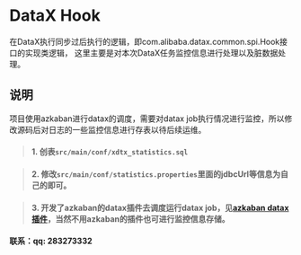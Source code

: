 # DataX Hook
在DataX执行同步过后执行的逻辑，即com.alibaba.datax.common.spi.Hook接口的实现类逻辑，
这里主要是对本次DataX任务监控信息进行处理以及脏数据处理。

## 说明
项目使用azkaban进行datax的调度，需要对datax job执行情况进行监控，所以修改源码后对日志的一些监控信息进行存表以待后续运维。
> #### 1. 创表`src/main/conf/xdtx_statistics.sql`

> #### 2. 修改`src/main/conf/statistics.properties`里面的jdbcUrl等信息为自己的即可。

> #### 3. 开发了azkaban的datax插件去调度运行datax job，见[azkaban datax插件](https://github.com/thestyleofme/azkaban/tree/master/az-datax-jobtype-plugin/README.md)，当然不用azkaban的插件也可进行监控信息存储。

#### 联系：qq: 283273332

